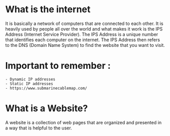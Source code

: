 # What is the internet
 It is basically a network of computers that are connected to each other. It is heavily used by people all over the world and what makes it work is the IPS Address (Internet Service Provider). The IPS Address is a unique number that identifies each computer on the internet. The IPS Address then refers to the DNS (Domain Name System) to find the website that you want to visit.

# Important to remember :
    - Dynamic IP addresses
    - Static IP addresses
    - https://www.submarinecablemap.com/

# What is a Website?
 A website is a collection of web pages that are organized and presented in a way that is helpful to the user.



